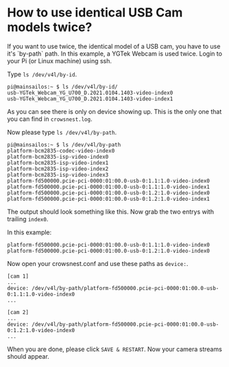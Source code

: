 # How to use identical USB Cam models twice?

If you want to use twice, the identical model of a USB cam, you have to use it's \`by-path\` path. In this example, a YGTek Webcam is used twice. Login to your Pi (or Linux machine) using ssh.

Type `ls /dev/v4l/by-id`.

```
pi@mainsailos:~ $ ls /dev/v4l/by-id/
usb-YGTek_Webcam_YG_U700_D.2021.0104.1403-video-index0
usb-YGTek_Webcam_YG_U700_D.2021.0104.1403-video-index1
```

As you can see there is only on device showing up. This is the only one that you can find in `crowsnest.log`.

Now please type `ls /dev/v4l/by-path`.

```
pi@mainsailos:~ $ ls /dev/v4l/by-path
platform-bcm2835-codec-video-index0
platform-bcm2835-isp-video-index0
platform-bcm2835-isp-video-index1
platform-bcm2835-isp-video-index2
platform-bcm2835-isp-video-index3
platform-fd500000.pcie-pci-0000:01:00.0-usb-0:1.1:1.0-video-index0
platform-fd500000.pcie-pci-0000:01:00.0-usb-0:1.1:1.0-video-index1
platform-fd500000.pcie-pci-0000:01:00.0-usb-0:1.2:1.0-video-index0
platform-fd500000.pcie-pci-0000:01:00.0-usb-0:1.2:1.0-video-index1
```

The output should look something like this. Now grab the two entrys with trailing `index0`.

In this example:

```
platform-fd500000.pcie-pci-0000:01:00.0-usb-0:1.1:1.0-video-index0
platform-fd500000.pcie-pci-0000:01:00.0-usb-0:1.2:1.0-video-index0
```

Now open your crowsnest.conf and use these paths as `device:`.

```
[cam 1]
...
device: /dev/v4l/by-path/platform-fd500000.pcie-pci-0000:01:00.0-usb-0:1.1:1.0-video-index0
...

[cam 2]
...
device: /dev/v4l/by-path/platform-fd500000.pcie-pci-0000:01:00.0-usb-0:1.2:1.0-video-index0
...
```

When you are done, please click `SAVE & RESTART`. Now your camera streams should appear.
